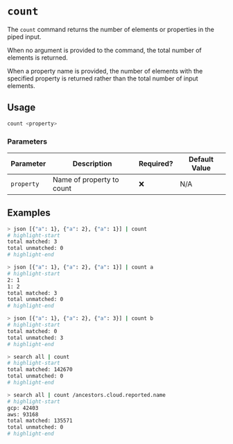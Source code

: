 # `count`

The `count` command returns the number of elements or properties in the piped input.

When no argument is provided to the command, the total number of elements is returned.

When a property name is provided, the number of elements with the specified property is returned rather than the total number of input elements.

## Usage

```bash
count <property>
```

### Parameters

| Parameter  | Description               | Required? | Default Value |
| ---------- | ------------------------- | --------- | ------------- |
| `property` | Name of property to count | ❌        | N/A           |

## Examples

```bash
> json [{"a": 1}, {"a": 2}, {"a": 1}] | count
# highlight-start
​total matched: 3
​total unmatched: 0
# highlight-end
```

```bash
> json [{"a": 1}, {"a": 2}, {"a": 1}] | count a
# highlight-start
​2: 1
​1: 2
​total matched: 3
​total unmatched: 0
# highlight-end
```

```bash
> json [{"a": 1}, {"a": 2}, {"a": 3}] | count b
# highlight-start
​total matched: 0
​total unmatched: 3
# highlight-end
```

```bash
> search all | count
# highlight-start
​total matched: 142670
​total unmatched: 0
# highlight-end
```

```bash
> search all | count /ancestors.cloud.reported.name
# highlight-start
​gcp: 42403
​aws: 93168
​total matched: 135571
​total unmatched: 0
# highlight-end
```
